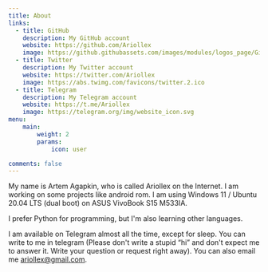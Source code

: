 ```yaml
---
title: About
links:
  - title: GitHub
    description: My GitHub account
    website: https://github.com/Ariollex
    image: https://github.githubassets.com/images/modules/logos_page/GitHub-Mark.png
  - title: Twitter
    description: My Twitter account
    website: https://twitter.com/Ariollex
    image: https://abs.twimg.com/favicons/twitter.2.ico
  - title: Telegram
    description: My Telegram account
    website: https://t.me/Ariollex
    image: https://telegram.org/img/website_icon.svg
menu:
    main: 
        weight: 2
        params:
            icon: user

comments: false
---
```


My name is Artem Agapkin, who is called Ariollex on the Internet. I am working on some projects like android rom. I am using Windows 11 / Ubuntu 20.04 LTS (dual boot) on ASUS VivoBook S15 M533IA.

I prefer Python for programming, but I'm also learning other languages.

I am available on Telegram almost all the time, except for sleep. You can write to me in telegram (Please don't write a stupid “hi” and don't expect me to answer it. Write your question or request right away). You can also email me ariollex@gmail.com.
